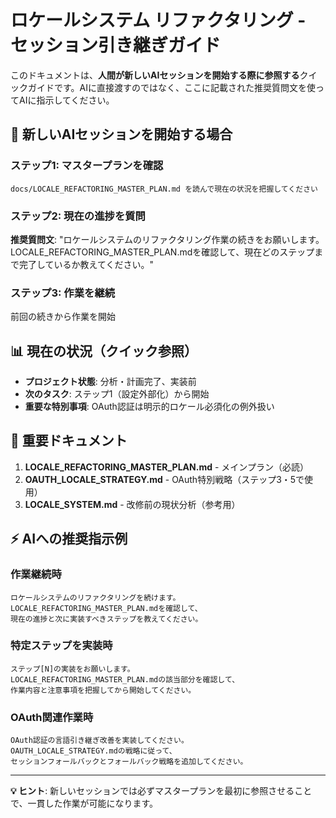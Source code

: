 # ロケールシステム リファクタリング - セッション引き継ぎガイド

このドキュメントは、**人間が新しいAIセッションを開始する際に参照する**クイックガイドです。AIに直接渡すのではなく、ここに記載された推奨質問文を使ってAIに指示してください。

## 🚀 新しいAIセッションを開始する場合

### ステップ1: マスタープランを確認
```
docs/LOCALE_REFACTORING_MASTER_PLAN.md を読んで現在の状況を把握してください
```

### ステップ2: 現在の進捗を質問
**推奨質問文**:
"ロケールシステムのリファクタリング作業の続きをお願いします。LOCALE_REFACTORING_MASTER_PLAN.mdを確認して、現在どのステップまで完了しているか教えてください。"

### ステップ3: 作業を継続
前回の続きから作業を開始

## 📊 現在の状況（クイック参照）

- **プロジェクト状態**: 分析・計画完了、実装前
- **次のタスク**: ステップ1（設定外部化）から開始
- **重要な特別事項**: OAuth認証は明示的ロケール必須化の例外扱い

## 🔗 重要ドキュメント

1. **LOCALE_REFACTORING_MASTER_PLAN.md** - メインプラン（必読）
2. **OAUTH_LOCALE_STRATEGY.md** - OAuth特別戦略（ステップ3・5で使用）
3. **LOCALE_SYSTEM.md** - 改修前の現状分析（参考用）

## ⚡ AIへの推奨指示例

### 作業継続時
```
ロケールシステムのリファクタリングを続けます。
LOCALE_REFACTORING_MASTER_PLAN.mdを確認して、
現在の進捗と次に実装すべきステップを教えてください。
```

### 特定ステップを実装時
```
ステップ[N]の実装をお願いします。
LOCALE_REFACTORING_MASTER_PLAN.mdの該当部分を確認して、
作業内容と注意事項を把握してから開始してください。
```

### OAuth関連作業時
```
OAuth認証の言語引き継ぎ改善を実装してください。
OAUTH_LOCALE_STRATEGY.mdの戦略に従って、
セッションフォールバックとフォールバック戦略を追加してください。
```

---

**💡 ヒント**: 新しいセッションでは必ずマスタープランを最初に参照させることで、一貫した作業が可能になります。
